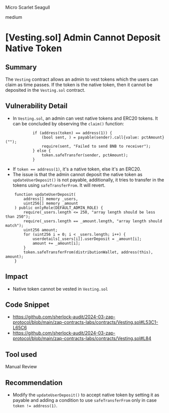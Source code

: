 Micro Scarlet Seagull

medium

# [Vesting.sol] Admin Cannot Deposit Native Token

## Summary
The `Vesting` contract allows an admin to vest tokens which the users can claim as time passes. If the token is the native token, then it cannot be deposited in the `Vesting.sol` contract.

## Vulnerability Detail
- In `Vesting.sol`, an admin can vest native tokens and ERC20 tokens. It can be concluded by observing the `claim()` function:
```solidity
            if (address(token) == address(1)) {
                (bool sent, ) = payable(sender).call{value: pctAmount}("");
                require(sent, "Failed to send BNB to receiver");
            } else {
                token.safeTransfer(sender, pctAmount);
            }
```
- If `token == address(1)`, it's a native token, else it's an ERC20.
- The issue is that the admin cannot deposit the native token as `updateUserDeposit()` is not payable, additionally, it tries to transfer in the tokens using `safeTransferFrom`. It will revert.
```solidity
    function updateUserDeposit(
        address[] memory _users,
        uint256[] memory _amount
    ) public onlyRole(DEFAULT_ADMIN_ROLE) {
        require(_users.length <= 250, "array length should be less than 250");
        require(_users.length == _amount.length, "array length should match");
        uint256 amount;
        for (uint256 i = 0; i < _users.length; i++) {
            userdetails[_users[i]].userDeposit = _amount[i];
            amount += _amount[i];
        }
        token.safeTransferFrom(distributionWallet, address(this), amount);
    }
```
## Impact
- Native token cannot be vested in `Vesting.sol`
## Code Snippet
- https://github.com/sherlock-audit/2024-03-zap-protocol/blob/main/zap-contracts-labs/contracts/Vesting.sol#L53C1-L65C6
- https://github.com/sherlock-audit/2024-03-zap-protocol/blob/main/zap-contracts-labs/contracts/Vesting.sol#L84
## Tool used

Manual Review

## Recommendation
- Modify the `updateUserDeposit()` to accept native token by setting it as payable and adding a condition to use `safeTransferFrom` only in case `token != address(1)`.
